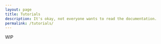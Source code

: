 ```yaml
---
layout: page
title: Tutorials
description: It's okay, not everyone wants to read the documentation.
permalink: /tutorials/
---
```

WIP
